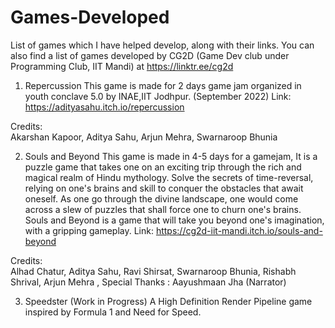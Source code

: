 # Games-Developed
List of games which I have helped develop, along with their links. You can also find a list of games developed by CG2D (Game Dev club under Programming Club, IIT Mandi) at https://linktr.ee/cg2d

1) Repercussion
This game is made for 2 days game jam organized in youth conclave 5.0 by INAE,IIT Jodhpur. (September 2022)
Link: https://adityasahu.itch.io/repercussion

Credits:   
  Akarshan Kapoor,
  Aditya Sahu,
  Arjun Mehra,
  Swarnaroop Bhunia


2) Souls and Beyond
This game is made in 4-5 days for a gamejam,
It is a puzzle game that takes one on an exciting trip through the rich and magical realm of Hindu mythology. Solve the secrets of time-reversal, relying on one's brains and skill to conquer the obstacles that await oneself. As one go through the divine landscape, one would come across a slew of puzzles that shall force one to churn one's brains. Souls and Beyond is a game that will take you beyond one's imagination, with a gripping gameplay. 
Link: https://cg2d-iit-mandi.itch.io/souls-and-beyond

Credits:   
  Alhad Chatur,
  Aditya Sahu,
  Ravi Shirsat,
  Swarnaroop Bhunia,
  Rishabh Shrival,
  Arjun Mehra ,
  Special Thanks : Aayushmaan Jha (Narrator)

3) Speedster (Work in Progress)
A High Definition Render Pipeline game inspired by Formula 1 and Need for Speed.
